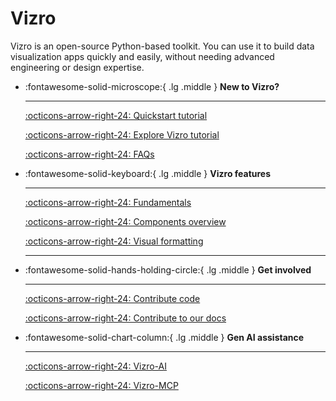 # Vizro

Vizro is an open-source Python-based toolkit. You can use it to build data visualization apps quickly and easily, without needing advanced engineering or design expertise.

<div class="grid cards" markdown>

- :fontawesome-solid-microscope:{ .lg .middle } __New to Vizro?__

    ---

    [:octicons-arrow-right-24: Quickstart tutorial](pages/tutorials/first-dashboard.md)
    
    [:octicons-arrow-right-24: Explore Vizro tutorial](pages/tutorials/explore-components.md)
    
    [:octicons-arrow-right-24: FAQs](pages/explanation/faq.md)

- :fontawesome-solid-keyboard:{ .lg .middle } __Vizro features__

    ---

    [:octicons-arrow-right-24: Fundamentals](pages/user-guides/dashboard.md)

    [:octicons-arrow-right-24: Components overview](pages/user-guides/components.md)

    [:octicons-arrow-right-24: Visual formatting](pages/user-guides/visual-formatting.md)

    ---


- :fontawesome-solid-hands-holding-circle:{ .lg .middle } __Get involved__

    ---

    [:octicons-arrow-right-24: Contribute code](pages/explanation/contributing.md)

    [:octicons-arrow-right-24: Contribute to our docs](pages/explanation/documentation-style-guide.md)

- :fontawesome-solid-chart-column:{ .lg .middle } __Gen AI assistance__

    ---

    [:octicons-arrow-right-24: Vizro-AI](https://vizro.readthedocs.io/projects/vizro-ai/)
    
    [:octicons-arrow-right-24: Vizro-MCP](https://github.com/mckinsey/vizro/blob/main/vizro-mcp/README.md)
    

</div>
